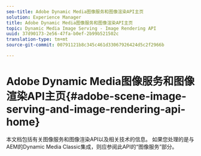 ```yaml
---
seo-title: Adobe Dynamic Media图像服务和图像渲染API主页
solution: Experience Manager
title: Adobe Dynamic Media图像服务和图像渲染API主页
topic: Dynamic Media Image Serving - Image Rendering API
uuid: 37d90173-2e56-47fa-b0ef-2b99b521502c
translation-type: tm+mt
source-git-commit: 00791121b8c345c461d33067926424d5c2f2966b

---
```



# Adobe Dynamic Media图像服务和图像渲染API主页{#adobe-scene-image-serving-and-image-rendering-api-home}

本文档包括有关图像服务和图像渲染API以及相关技术的信息。 如果您处理的是与AEM的Dynamic Media Classic集成，则应参阅此API的“图像服务”部分。
